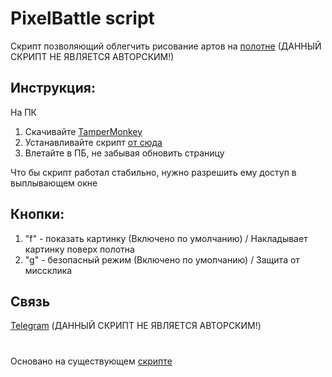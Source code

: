 # PixelBattle script
Скрипт позволяющий облегчить рисование артов на [полотне](https://twitch.tv/place) (ДАННЫЙ СКРИПТ НЕ ЯВЛЯЕТСЯ АВТОРСКИМ!)

## Инструкция:

На ПК

1. Скачивайте <a href="https://chrome.google.com/webstore/detail/tampermonkey/dhdgffkkebhmkfjojejmpbldmpobfkfo?hl=ru" target="_blank">TamperMonkey</a>
2. Устанавливайте скрипт <a href="https://greasyfork.org/ru/scripts/461654-pixelbbatle" target="_blank">от сюда</a>
3. Влетайте в ПБ, не забывая обновить страницу</h4>

Что бы скрипт работал стабильно, нужно разрешить ему доступ в выплывающем окне

## Кнопки:
1. "f" - показать картинку (Включено по умолчанию) / Накладывает картинку поверх полотна
2. "g" - безопасный режим (Включено по умолчанию) / Защита от миссклика

## Связь
[Telegram](https://t.me/cheykovsky) 
(ДАННЫЙ СКРИПТ НЕ ЯВЛЯЕТСЯ АВТОРСКИМ!)


# 
Основано на существующем [скрипте](https://github.com/Oxonomy-pixel/UaPixelBattle)
